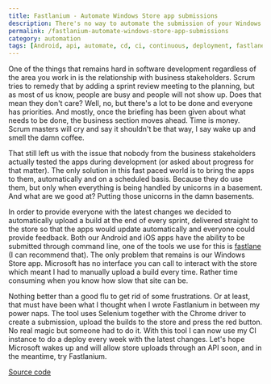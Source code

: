 ```yaml
---
title: Fastlanium - Automate Windows Store app submissions
description: There's no way to automate the submission of your Windows app. Until now.
permalink: /fastlanium-automate-windows-store-app-submissions
category: automation
tags: [Android, api, automate, cd, ci, continuous, deployment, fastlane, integration, iod, selenium, store, windows, windows store upload]
---
```


One of the things that remains hard in software development regardless of the area you work in is the relationship with business stakeholders. Scrum tries to remedy that by adding a sprint review meeting to the planning, but as most of us know, people are busy and people will not show up. Does that mean they don't care? Well, no, but there's a lot to be done and everyone has priorities. And mostly, once the briefing has been given about what needs to be done, the business section moves ahead. Time is money. Scrum masters will cry and say it shouldn't be that way, I say wake up and smell the damn coffee.

That still left us with the issue that nobody from the business stakeholders actually tested the apps during development (or asked about progress for that matter). The only solution in this fast paced world is to bring the apps to them, automatically and on a scheduled basis. Because they do use them, but only when everything is being handled by unicorns in a basement. And what are we good at? Putting those unicorns in the damn basements.

In order to provide everyone with the latest changes we decided to automatically upload a build at the end of every sprint, delivered straight to the store so that the apps would update automatically and everyone could provide feedback. Both our Android and iOS apps have the ability to be submitted through command line, one of the tools we use for this is <a href="https://fastlane.tools/" target="_blank">fastlane</a> (I can recommend that). The only problem that remains is our Windows Store app. Microsoft has no interface you can call to interact with the store which meant I had to manually upload a build every time. Rather time consuming when you know how slow that site can be.

Nothing better than a good flu to get rid of some frustrations. Or at least, that must have been what I thought when I wrote Fastlanium in between my power naps. The tool uses Selenium together with the Chrome driver to create a submission, upload the builds to the store and press the red button. No real magic but someone had to do it. With this tool I can now use my CI instance to do a deploy every week with the latest changes. Let's hope Microsoft wakes up and will allow store uploads through an API soon, and in the meantime, try Fastlanium.

<a class="github_link" href="https://github.com/JanJoris/Fastlanium" target="_blank" >Source code</a>